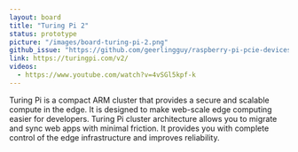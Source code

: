 ```yaml
---
layout: board
title: "Turing Pi 2"
status: prototype
picture: "/images/board-turing-pi-2.png"
github_issue: "https://github.com/geerlingguy/raspberry-pi-pcie-devices/issues/25#issue-743990222"
link: https://turingpi.com/v2/
videos:
  - https://www.youtube.com/watch?v=4vSGl5kpf-k
---
```

Turing Pi is a compact ARM cluster that provides a secure and scalable compute in the edge. It is designed to make web-scale edge computing easier for developers. Turing Pi cluster architecture allows you to migrate and sync web apps with minimal friction. It provides you with complete control of the edge infrastructure and improves reliability.
